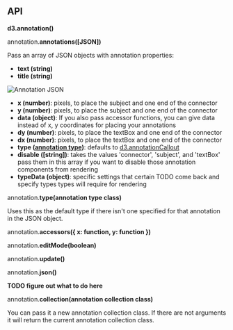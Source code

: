 ## API 

**d3.annotation()**

annotation.**annotations([JSON])**

Pass an array of JSON objects with annotation properties: 
- **text (string)**
- **title (string)**

![Annotation JSON](img/json.png)

- **x (number)**: pixels, to place the subject and one end of the connector
- **y (number)**: pixels, to place the subject and one end of the connector
- **data (object)**: If you also pass accessor functions, you can give data instead of x, y coordinates for placing your annotations
- **dy (number)**: pixels, to place the textBox and one end of the connector
- **dx (number)**: pixels, to place the textBox and one end of the connector
- **type ([annotation type](#annotation-types))**: defaults to [d3.annotationCallout](#annotation-callout) 
- **disable ([string])**: takes the values 'connector', 'subject', and 'textBox' pass them in this array if you want to disable those annotation components from rendering
- **typeData (object)**: specific settings that certain TODO come back and specify types types will require for rendering


annotation.**type(annotation type class)**

Uses this as the default type if there isn't one specified for that annotation in the JSON object.

annotation.**accessors({ x: function, y: function })**

annotation.**editMode(boolean)**

annotation.**update()**

annotation.**json()**

**TODO figure out what to do here**

annotation.**collection(annotation collection class)**

You can pass it a new annotation collection class. If there are not arguments it will return the current annotation collection class. 

